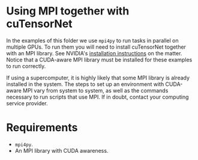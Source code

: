 # Using MPI together with cuTensorNet

In the examples of this folder we use `mpi4py` to run tasks in parallel on multiple GPUs. To run them you will need to install cuTensorNet together with an MPI library. See NVIDIA's [installation instructions](https://docs.nvidia.com/cuda/cuquantum/cutensornet/getting_started.html) on the matter. Notice that a CUDA-aware MPI library must be installed for these examples to run correctly.

If using a supercomputer, it is highly likely that some MPI library is already installed in the system. The steps to set up an environment with CUDA-aware MPI vary from system to system, as well as the commands necessary to run scripts that use MPI. If in doubt, contact your computing service provider.

# Requirements

* `mpi4py`.
* An MPI library with CUDA awareness.